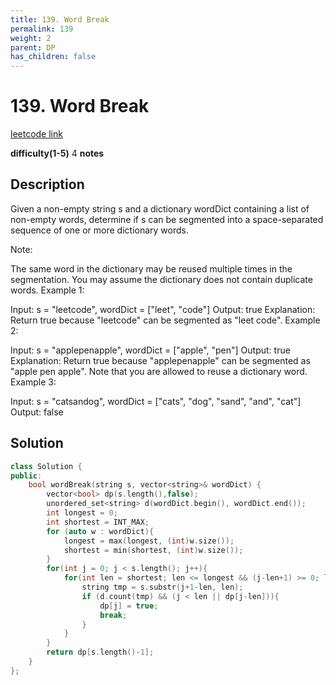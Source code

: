 ```yaml
---
title: 139. Word Break
permalink: 139
weight: 2
parent: DP
has_children: false
---
```

# 139. Word Break
[leetcode link](https://leetcode.com/problems/word-break/)

**difficulty(1-5)** 
4
**notes**   

## Description
Given a non-empty string s and a dictionary wordDict containing a list of non-empty words, determine if s can be segmented into a space-separated sequence of one or more dictionary words.

Note:

The same word in the dictionary may be reused multiple times in the segmentation.
You may assume the dictionary does not contain duplicate words.
Example 1:

Input: s = "leetcode", wordDict = ["leet", "code"]
Output: true
Explanation: Return true because "leetcode" can be segmented as "leet code".
Example 2:

Input: s = "applepenapple", wordDict = ["apple", "pen"]
Output: true
Explanation: Return true because "applepenapple" can be segmented as "apple pen apple".
             Note that you are allowed to reuse a dictionary word.
Example 3:

Input: s = "catsandog", wordDict = ["cats", "dog", "sand", "and", "cat"]
Output: false

## Solution

```c++
class Solution {
public:
    bool wordBreak(string s, vector<string>& wordDict) {
        vector<bool> dp(s.length(),false);
        unordered_set<string> d(wordDict.begin(), wordDict.end());
        int longest = 0;
        int shortest = INT_MAX;
        for (auto w : wordDict){
            longest = max(longest, (int)w.size());
            shortest = min(shortest, (int)w.size());
        }     
        for(int j = 0; j < s.length(); j++){
            for(int len = shortest; len <= longest && (j-len+1) >= 0; len++){
                string tmp = s.substr(j+1-len, len);
                if (d.count(tmp) && (j < len || dp[j-len])){
                    dp[j] = true;
                    break;
                }
            }
        }
        return dp[s.length()-1];
    }
};
```